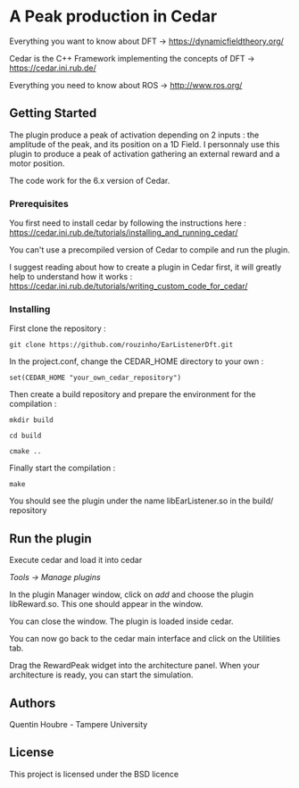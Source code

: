 # A Peak production in Cedar

Everything you want to know about DFT -> https://dynamicfieldtheory.org/

Cedar is the C++ Framework implementing the concepts of DFT -> https://cedar.ini.rub.de/

Everything you need to know about ROS -> http://www.ros.org/

## Getting Started

The plugin produce a peak of activation depending on 2 inputs : the amplitude of the peak, and its position on a 1D Field.
I personnaly use this plugin to produce a peak of activation gathering an external reward and a motor position.

The code work for the 6.x version of Cedar.


### Prerequisites

You first need to install cedar by following the instructions here : https://cedar.ini.rub.de/tutorials/installing_and_running_cedar/

You can't use a precompiled version of Cedar to compile and run the plugin.

I suggest reading about how to create a plugin in Cedar first, it will greatly help to understand how it works : https://cedar.ini.rub.de/tutorials/writing_custom_code_for_cedar/


### Installing

First clone the repository :

`git clone https://github.com/rouzinho/EarListenerDft.git`

In the project.conf, change the CEDAR_HOME directory to your own :

`set(CEDAR_HOME "your_own_cedar_repository")`

Then create a build repository and prepare the environment for the compilation :

`mkdir build`

`cd build`

`cmake ..`

Finally start the compilation :

`make`

You should see the plugin under the name libEarListener.so in the build/ repository


## Run the plugin

Execute cedar and load it into cedar 

*Tools -> Manage plugins*

In the plugin Manager window, click on *add* and choose the plugin libReward.so. This one should appear in the window.

You can close the window. The plugin is loaded inside cedar.

You can now go back to the cedar main interface and click on the Utilities tab.

Drag the RewardPeak widget into the architecture panel. When your architecture is ready, you can start the simulation.



## Authors

Quentin Houbre - Tampere University

## License

This project is licensed under the BSD licence

